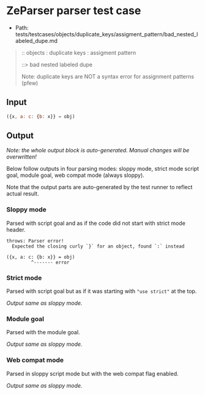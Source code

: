 # ZeParser parser test case

- Path: tests/testcases/objects/duplicate_keys/assigment_pattern/bad_nested_labeled_dupe.md

> :: objects : duplicate keys : assigment pattern
>
> ::> bad nested labeled dupe
>
> Note: duplicate keys are NOT a syntax error for assignment patterns (pfew)


## Input


`````js
({x, a: c: {b: x}} = obj)
`````

## Output

_Note: the whole output block is auto-generated. Manual changes will be overwritten!_

Below follow outputs in four parsing modes: sloppy mode, strict mode script goal, module goal, web compat mode (always sloppy).

Note that the output parts are auto-generated by the test runner to reflect actual result.

### Sloppy mode

Parsed with script goal and as if the code did not start with strict mode header.

`````
throws: Parser error!
  Expected the closing curly `}` for an object, found `:` instead

({x, a: c: {b: x}} = obj)
         ^------- error
`````

### Strict mode

Parsed with script goal but as if it was starting with `"use strict"` at the top.

_Output same as sloppy mode._

### Module goal

Parsed with the module goal.

_Output same as sloppy mode._

### Web compat mode

Parsed in sloppy script mode but with the web compat flag enabled.

_Output same as sloppy mode._
